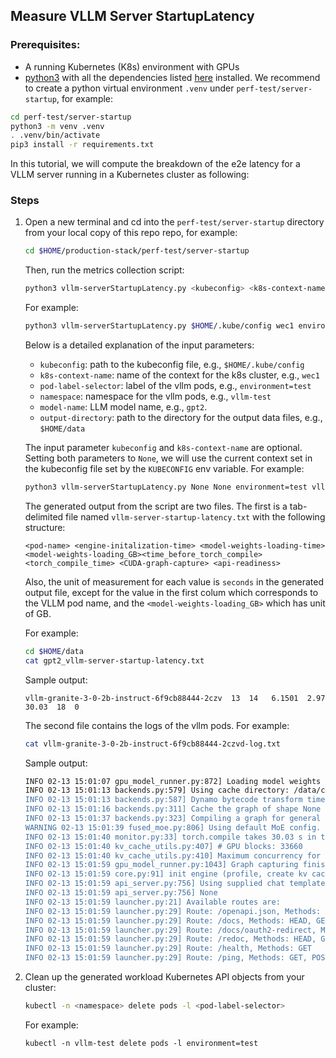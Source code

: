 ## Measure VLLM Server StartupLatency


### Prerequisites: 
- A running Kubernetes (K8s) environment with GPUs
-  [python3](https://www.python.org/downloads/) with all the dependencies listed [here](requirements.txt) installed. We recommend to create a python virtual environment `.venv` under `perf-test/server-startup`, for example: 

```bash
cd perf-test/server-startup 
python3 -m venv .venv
. .venv/bin/activate
pip3 install -r requirements.txt
```

In this tutorial, we will compute the breakdown of the e2e latency for a VLLM server running in a Kubernetes cluster as following:

### Steps

1. Open a new terminal and cd into the `perf-test/server-startup` directory from your local copy of this repo repo, for example:
   
   ```bash 
   cd $HOME/production-stack/perf-test/server-startup
   ```

   Then, run the metrics collection script:

   ```bash
   python3 vllm-serverStartupLatency.py <kubeconfig> <k8s-context-name> <pod-label-selector> <namespace> <output-directory>
   ```

   For example:
   
   ```bash 
   python3 vllm-serverStartupLatency.py $HOME/.kube/config wec1 environment=test vllm-test gpt2 $HOME/data
   ```

   Below is a detailed explanation of the input parameters:
   - `kubeconfig`: path to the kubeconfig file, e.g., `$HOME/.kube/config`
   - `k8s-context-name`: name of the context for the k8s cluster, e.g., `wec1`
   - `pod-label-selector`: label of the vllm pods, e.g., `environment=test` 
   - `namespace`: namespace for the vllm pods, e.g., `vllm-test`
   - `model-name`: LLM model name, e.g., `gpt2`.
   - `output-directory`: path to the directory for the output data files, e.g., `$HOME/data`


   The input parameter `kubeconfig` and `k8s-context-name` are optional. Setting both parameters to `None`, we will use the current context set in the kubeconfig file set by the `KUBECONFIG` env variable. For example:

   ```bash 
   python3 vllm-serverStartupLatency.py None None environment=test vllm-test gpt2 $HOME/data
   ```

   The generated output from the script are two files. The first is a tab-delimited file named `vllm-server-startup-latency.txt` with the following structure:

   ```console 
   <pod-name> <engine-initalization-time> <model-weights-loading-time> <model-weights-loading_GB><time_before_torch_compile> <torch_compile_time> <CUDA-graph-capture> <api-readiness>
   ```

   Also, the unit of measurement for each value is `seconds` in the generated output file, except for the value in the first colum which corresponds to the VLLM pod name, and the `<model-weights-loading_GB>` which has unit of GB. 

   For example: 

   ```bash
   cd $HOME/data
   cat gpt2_vllm-server-startup-latency.txt
   ```
 
   Sample output:

   ```console 
   vllm-granite-3-0-2b-instruct-6f9cb88444-2czv  13  14   6.1501  2.97	30.03  18  0
   ```

   The second file contains the logs of the vllm pods. For example:

   ```bash
   cat vllm-granite-3-0-2b-instruct-6f9cb88444-2czvd-log.txt
   ```

   Sample output:
   ``` bash
   INFO 02-13 15:01:07 gpu_model_runner.py:872] Loading model weights took 6.1501 GB
   INFO 02-13 15:01:13 backends.py:579] Using cache directory: /data/cache/vllm/torch_compile_cache/02bf430320/rank_0 for vLLM's torch.compile
   INFO 02-13 15:01:13 backends.py:587] Dynamo bytecode transform time: 6.77 s
   INFO 02-13 15:01:16 backends.py:311] Cache the graph of shape None for later use
   INFO 02-13 15:01:37 backends.py:323] Compiling a graph for general shape takes 23.26 s
   WARNING 02-13 15:01:39 fused_moe.py:806] Using default MoE config. Performance might be sub-optimal! Config file not found at /usr/local/lib/python3.12/dist-packages/vllm/model_executor/layers/fused_moe/configs/E=40,N=512,device_name=NVIDIA_L40S.json
   INFO 02-13 15:01:40 monitor.py:33] torch.compile takes 30.03 s in total
   INFO 02-13 15:01:40 kv_cache_utils.py:407] # GPU blocks: 33660
   INFO 02-13 15:01:40 kv_cache_utils.py:410] Maximum concurrency for 4096 tokens per request: 131.48x
   INFO 02-13 15:01:59 gpu_model_runner.py:1043] Graph capturing finished in 18 secs, took 0.62 GiB
   INFO 02-13 15:01:59 core.py:91] init engine (profile, create kv cache, warmup model) took 51.89 seconds
   INFO 02-13 15:01:59 api_server.py:756] Using supplied chat template:^M
   INFO 02-13 15:01:59 api_server.py:756] None
   INFO 02-13 15:01:59 launcher.py:21] Available routes are:
   INFO 02-13 15:01:59 launcher.py:29] Route: /openapi.json, Methods: HEAD, GET
   INFO 02-13 15:01:59 launcher.py:29] Route: /docs, Methods: HEAD, GET
   INFO 02-13 15:01:59 launcher.py:29] Route: /docs/oauth2-redirect, Methods: HEAD, GET
   INFO 02-13 15:01:59 launcher.py:29] Route: /redoc, Methods: HEAD, GET
   INFO 02-13 15:01:59 launcher.py:29] Route: /health, Methods: GET
   INFO 02-13 15:01:59 launcher.py:29] Route: /ping, Methods: GET, POST
   ```


2. Clean up the generated workload Kubernetes API objects from your cluster:

   ```bash 
   kubectl -n <namespace> delete pods -l <pod-label-selector>
   ```

   For example:

   ```console
   kubectl -n vllm-test delete pods -l environment=test
   ```

